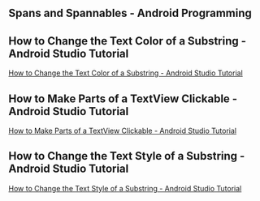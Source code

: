 ## Spans and Spannables - Android Programming
## How to Change the Text Color of a Substring - Android Studio Tutorial
[How to Change the Text Color of a Substring - Android Studio Tutorial](https://www.youtube.com/watch?v=tTLmz-JKxsI&list=PLrnPJCHvNZuD1skmFHLcPYduqQAQaNGQY)  
  
## How to Make Parts of a TextView Clickable - Android Studio Tutorial
[How to Make Parts of a TextView Clickable - Android Studio Tutorial](https://www.youtube.com/watch?v=E4xSjGZWR3E&list=PLrnPJCHvNZuD1skmFHLcPYduqQAQaNGQY&index=2)  
  
## How to Change the Text Style of a Substring - Android Studio Tutorial
[How to Change the Text Style of a Substring - Android Studio Tutorial](https://www.youtube.com/watch?v=bxV6EAgrdYs&list=PLrnPJCHvNZuD1skmFHLcPYduqQAQaNGQY&index=3)  
  